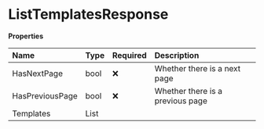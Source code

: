# ListTemplatesResponse

**Properties**

| Name            | Type           | Required | Description                      |
| :-------------- | :------------- | :------- | :------------------------------- |
| HasNextPage     | bool           | ❌       | Whether there is a next page     |
| HasPreviousPage | bool           | ❌       | Whether there is a previous page |
| Templates       | List<Template> | ❌       |                                  |
